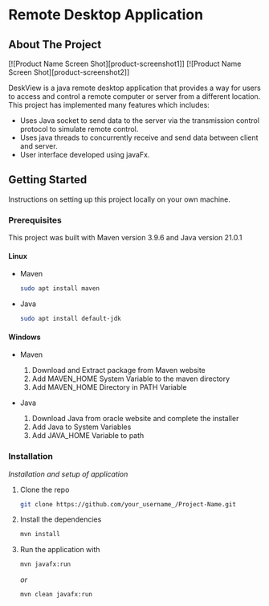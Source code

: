# Remote Desktop Application 


<!-- ABOUT THE PROJECT -->
## About The Project

[![Product Name Screen Shot][product-screenshot1]]
[![Product Name Screen Shot][product-screenshot2]]


DeskView is a java remote desktop application that provides a way for users to access and control a remote computer or server from a different location. This project has implemented many features which includes: 
* Uses Java socket to send data to the server via the transmission control protocol to simulate remote control.
* Uses java threads to concurrently receive and send data between client and server.
* User interface developed using javaFx.




<!-- GETTING STARTED -->
## Getting Started

Instructions on setting up this project locally on your own machine.

### Prerequisites



This project was built with Maven version 3.9.6 and Java version 21.0.1

#### Linux
* Maven
  ```sh
  sudo apt install maven
  ```
* Java
    ```sh
  sudo apt install default-jdk
  ```

#### Windows
* Maven
  1. Download and Extract package from Maven website
  2. Add MAVEN_HOME System Variable to the maven directory
  3. Add MAVEN_HOME Directory in PATH Variable
 
     
* Java
  1. Download Java from oracle website and complete the installer
  2. Add Java to System Variables
  3. Add JAVA_HOME Variable to path
  
    
### Installation

_Installation and setup of application_

1. Clone the repo
   ```sh
   git clone https://github.com/your_username_/Project-Name.git
   ```   
2. Install the dependencies 
   ```sh
   mvn install
   ```
3. Run the application with
   ```sh
   mvn javafx:run
   ```
   _or_
   
      ```sh
   mvn clean javafx:run
   ```






